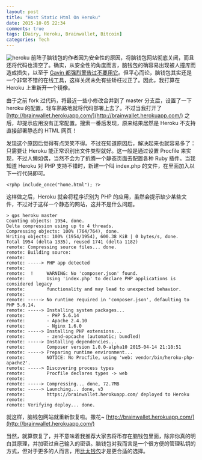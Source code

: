```yaml
---
layout: post
title: "Host Static Html On Heroku"
date: 2015-10-05 22:34
comments: true
tags: [Dairy, Heroku, Brainwallet, Bitcoin]
categories: Tech
---
```

![heroku](http://photos.prnewswire.com/prn/20110712/SF33967LOGO)
前阵子脑钱包的作者因为安全性的原因，将脑钱包网站彻底关闭，而且还将代码也清空了。确实，从安全性的角度而言，脑钱包的确容易出现被人撞库而造成损失，以至于 [Gavin 都强烈警告过不要用它](http://imcoddy.github.io/2014/01/18/do-not-use-a-brainwallet/)。但平心而论，脑钱包其实还是一个非常不错的在线工具，这样关闭未免有些矫枉过正了。因此，我打算在 Heroku 上重新开一个镜像。
<!--more-->

由于之前 fork 过代码，将最近一些小修改合并到了 master 分支后，设置了一下 heroku 的配置，轻车熟路地就将代码部署上去了。不过当我打开了 [http://brainwallet.herokuapp.com/](http://brainwallet.herokuapp.com/) 之后，却提示应用没有正常配置。搜索一番后发现，原来结果居然是 Heroku 不支持直接部署静态的 HTML 网页！

发现这个原因后觉得有点哭笑不得。不过在知道原因后，解决起来也就容易多了：只需要让 Heroku 能正常识别出文件类型就好。这一般是通过设置 Procfile 来实现，不过人懒如偶，当然不会为了折腾一个静态页面去配置各种 Ruby 插件。当我知道 Heroku 对 PHP 支持不错时，新建一个叫 index.php 的文件，在里面加入以下一行代码即可。

```
<?php include_once("home.html"); ?>
```

这样做之后，Heroku 就会将程序识别为 PHP 的应用，虽然会提示缺少某些文件，不过对于这样一个静态的网站，这并不是什么问题。

```
> gps heroku master
Counting objects: 1954, done.
Delta compression using up to 4 threads.
Compressing objects: 100% (764/764), done.
Writing objects: 100% (1954/1954), 600.38 KiB | 0 bytes/s, done.
Total 1954 (delta 1335), reused 1741 (delta 1182)
remote: Compressing source files... done.
remote: Building source:
remote:
remote: -----> PHP app detected
remote:
remote:  !     WARNING: No 'composer.json' found.
remote:        Using 'index.php' to declare PHP applications is considered legacy
remote:        functionality and may lead to unexpected behavior.
remote:
remote: -----> No runtime required in 'composer.json', defaulting to PHP 5.6.14.
remote: -----> Installing system packages...
remote:        - PHP 5.6.14
remote:        - Apache 2.4.10
remote:        - Nginx 1.6.0
remote: -----> Installing PHP extensions...
remote:        - zend-opcache (automatic; bundled)
remote: -----> Installing dependencies...
remote:        Composer version 1.0.0-alpha10 2015-04-14 21:18:51
remote: -----> Preparing runtime environment...
remote:        NOTICE: No Procfile, using 'web: vendor/bin/heroku-php-apache2'.
remote: -----> Discovering process types
remote:        Procfile declares types -> web
remote:
remote: -----> Compressing... done, 72.7MB
remote: -----> Launching... done, v3
remote:        https://brainwallet.herokuapp.com/ deployed to Heroku
remote:
remote: Verifying deploy... done.
```

就这样，脑钱包网站就重新恢复啦。撒花~ [http://brainwallet.herokuapp.com/](http://brainwallet.herokuapp.com/)

当然，就算恢复了，并不意味着我推荐大家去将币存在脑钱包里面，除非你真的明白其原理，并加密过自己输入的密语。脑钱包对我而言是一个很方便的管理私钥的方式，但对于更多的人而言，用[比太钱包](https://bither.net/)才是更合适的选择。

